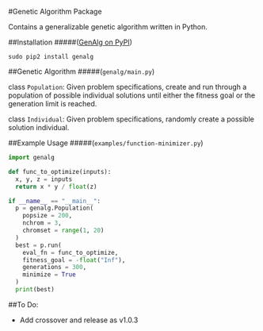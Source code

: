 #Genetic Algorithm Package

Contains a generalizable genetic algorithm written in Python.


##Installation
#####([GenAlg on PyPI](https://pypi.python.org/pypi/genalg/))

`sudo pip2 install genalg`


##Genetic Algorithm
#####(`genalg/main.py`)

class `Population`: Given problem specifications, create and run through a population of possible individual solutions until either the fitness goal or the generation limit is reached.

class `Individual`: Given problem specifications, randomly create a possible solution individual.


##Example Usage
#####(`examples/function-minimizer.py`)

```python
import genalg

def func_to_optimize(inputs):
  x, y, z = inputs
  return x * y / float(z)

if __name__ == "__main__":
  p = genalg.Population(
    popsize = 200,
    nchrom = 3,
    chromset = range(1, 20)
  )
  best = p.run(
    eval_fn = func_to_optimize,
    fitness_goal = -float("Inf"),
    generations = 300,
    minimize = True
  )
  print(best)
```


##To Do:

* Add crossover and release as v1.0.3
